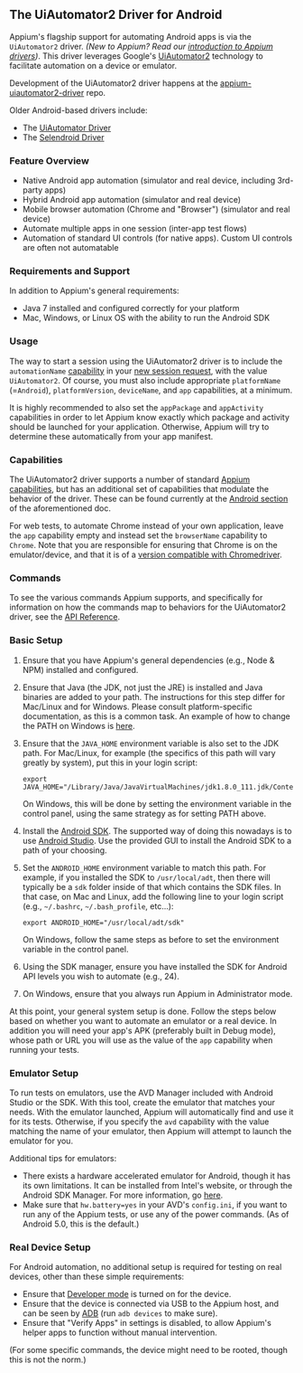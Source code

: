 ## The UiAutomator2 Driver for Android

Appium's flagship support for automating Android apps is via the `UiAutomator2`
driver.  _(New to Appium? Read our [introduction to Appium drivers](#TODO))_.
This driver leverages Google's
[UiAutomator2](https://developer.android.com/training/testing/ui-automator.html)
technology to facilitate automation on a device or emulator.

Development of the UiAutomator2 driver happens at the
[appium-uiautomator2-driver](https://github.com/appium/appium-uiautomator2-driver)
repo.

Older Android-based drivers include:
* The [UiAutomator Driver](/docs/en/drivers/android-uiautomator.md)
* The [Selendroid Driver](/docs/en/drivers/android-selendroid.md)

### Feature Overview

* Native Android app automation (simulator and real device, including 3rd-party apps)
* Hybrid Android app automation (simulator and real device)
* Mobile browser automation (Chrome and "Browser") (simulator and real device)
* Automate multiple apps in one session (inter-app test flows)
* Automation of standard UI controls (for native apps). Custom UI controls are often not automatable

### Requirements and Support

In addition to Appium's general requirements:

* Java 7 installed and configured correctly for your platform
* Mac, Windows, or Linux OS with the ability to run the Android SDK

### Usage

The way to start a session using the UiAutomator2 driver is to include the
`automationName` [capability](#TODO) in your [new session request](#TODO), with
the value `UiAutomator2`. Of course, you must also include appropriate
`platformName` (=`Android`), `platformVersion`, `deviceName`, and `app`
capabilities, at a minimum.

It is highly recommended to also set the `appPackage` and `appActivity`
capabilities in order to let Appium know exactly which package and activity
should be launched for your application. Otherwise, Appium will try to
determine these automatically from your app manifest.

### Capabilities

The UiAutomator2 driver supports a number of standard [Appium
capabilities](/docs/en/writing-running-appium/caps.md), but has an additional
set of capabilities that modulate the behavior of the driver. These can be
found currently at the [Android
section](/docs/en/writing-running-appium/caps.md#android-only) of the
aforementioned doc.

For web tests, to automate Chrome instead of your own application, leave the
`app` capability empty and instead set the `browserName` capability to
`Chrome`. Note that you are responsible for ensuring that Chrome is on the
emulator/device, and that it is of a [version compatible with
Chromedriver](/docs/en/advanced-concepts/chromedriver.md).


### Commands

To see the various commands Appium supports, and specifically for information
on how the commands map to behaviors for the UiAutomator2 driver, see the [API
Reference](#TODO).


### Basic Setup

1. Ensure that you have Appium's general dependencies (e.g., Node
   & NPM) installed and configured.

1. Ensure that Java (the JDK, not just the JRE) is installed and Java binaries
   are added to your path. The instructions for this step differ for Mac/Linux
   and for Windows. Please consult platform-specific documentation, as this is
   a common task. An example of how to change the PATH on Windows is
   [here](https://www.java.com/en/download/help/path.xml).

1. Ensure that the `JAVA_HOME` environment variable is also set to the JDK
   path. For Mac/Linux, for example (the specifics of this path will vary
   greatly by system), put this in your login script:

    ```
    export JAVA_HOME="/Library/Java/JavaVirtualMachines/jdk1.8.0_111.jdk/Contents/Home"
    ```

   On Windows, this will be done by setting the environment variable in the
   control panel, using the same strategy as for setting PATH above.

1. Install the [Android SDK](http://developer.android.com/sdk/index.html). The
   supported way of doing this nowadays is to use [Android
   Studio](https://developer.android.com/studio/index.html). Use the provided
   GUI to install the Android SDK to a path of your choosing.

1. Set the `ANDROID_HOME` environment variable to match this path. For example,
   if you installed the SDK to `/usr/local/adt`, then there will typically be
   a `sdk` folder inside of that which contains the SDK files. In that case, on
   Mac and Linux, add the following line to your login script (e.g.,
   `~/.bashrc`, `~/.bash_profile`, etc...):

    ```
    export ANDROID_HOME="/usr/local/adt/sdk"
    ```

   On Windows, follow the same steps as before to set the environment variable
   in the control panel.

1. Using the SDK manager, ensure you have installed the SDK for Android API
   levels you wish to automate (e.g., 24).

1. On Windows, ensure that you always run Appium in Administrator mode.

At this point, your general system setup is done. Follow the steps below based
on whether you want to automate an emulator or a real device. In addition you
will need your app's APK (preferably built in Debug mode), whose path or URL
you will use as the value of the `app` capability when running your tests.

### Emulator Setup

To run tests on emulators, use the AVD Manager included with Android Studio or
the SDK. With this tool, create the emulator that matches your needs. With the
emulator launched, Appium will automatically find and use it for its tests.
Otherwise, if you specify the `avd` capability with the value matching the name
of your emulator, then Appium will attempt to launch the emulator for you.

Additional tips for emulators:

* There exists a hardware accelerated emulator for Android, though it has its
  own limitations. It can be installed from Intel's website, or through the
  Android SDK Manager. For more information, go
  [here](http://software.intel.com/en-us/articles/intel-hardware-accelerated-execution-manager/).
* Make sure that `hw.battery=yes` in your AVD's `config.ini`, if you want to
  run any of the Appium tests, or use any of the power commands. (As of Android
  5.0, this is the default.)

### Real Device Setup

For Android automation, no additional setup is required for testing on real
devices, other than these simple requirements:

* Ensure that [Developer
  mode](https://developer.android.com/studio/debug/dev-options.html) is turned
  on for the device.
* Ensure that the device is connected via USB to the Appium host, and can be
  seen by [ADB](https://developer.android.com/studio/command-line/adb.html)
  (run `adb devices` to make sure).
* Ensure that "Verify Apps" in settings is disabled, to allow Appium's helper
  apps to function without manual intervention.

(For some specific commands, the device might need to be rooted, though this is
not the norm.)
